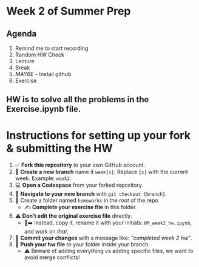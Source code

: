 # Week 2 of Summer Prep

## Agenda
1. Remind me to start recording
2. Random HW Check
3. Lecture
4. Break
5. *MAYBE* - Install github
6. Exercise 

## HW is to solve all the problems in the Exercise.ipynb file.

# Instructions for setting up your fork & submitting the HW

1. ✅ **Fork this repository** to your own GitHub account.
2. 🌿 **Create a new branch** name it `week{x}`. Replace `{x}` with the current week. Example: `week2`.
3. 💻 **Open a Codespace** from your forked repository.
4. 🔀 **Navigate to your new branch** with `git checkout {branch}`.
5. 📂 Create a folder named `homeworks` in the *root* of the repo
    * ✍️ **Complete your exercise file** in this folder.
6. ⚠️ **Don’t edit the original exercise file** directly.  
    * 📄➡️ Instead, copy it, rename it with your initials: `HM_week2_hw.ipynb`, and work on *that*.
7. 📝 **Commit your changes** with a message like: *"completed week 2 hw"*.
8. 🚀 **Push your hw file** to your folder inside your branch.
    * ⚠️ Beware of adding everything vs adding specific files, we want to avoid merge conflicts!

